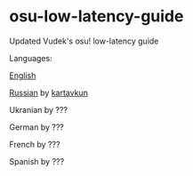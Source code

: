 # osu-low-latency-guide
Updated Vudek's osu! low-latency guide

Languages:

[English](Languages/English.md)

[Russian](Languages/Russian.md) by [kartavkun](https://kartavkun.github.io/site/)

Ukranian by ???

German by ???

French by ???

Spanish by ???


